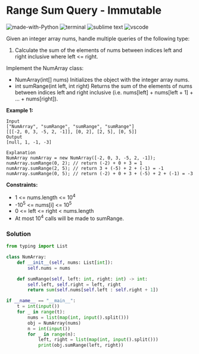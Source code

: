 # Range Sum Query - Immutable
![made-with-Python](https://img.shields.io/badge/Made%20with-Python-007396.svg)
![terminal](https://img.shields.io/badge/Windows%20Terminal-4D4D4D?logo=windows%20terminal&logoColor=white)
![sublime text](https://img.shields.io/badge/sublime_text-%23575757.svg?logo=sublime-text&logoColor=important)
![vscode](https://img.shields.io/badge/Visual_Studio_Code-0078D4?logo=visual%20studio%20code&logoColor=white)

Given an integer array nums, handle multiple queries of the following type:
1. Calculate the sum of the elements of nums between indices left and right inclusive where left <= right.

Implement the NumArray class:
- NumArray(int[] nums) Initializes the object with the integer array nums.
- int sumRange(int left, int right) Returns the sum of the elements of nums between indices left and right inclusive (i.e. nums[left] + nums[left + 1] + ... + nums[right]).

__Example 1:__
```
Input
["NumArray", "sumRange", "sumRange", "sumRange"]
[[[-2, 0, 3, -5, 2, -1]], [0, 2], [2, 5], [0, 5]]
Output
[null, 1, -1, -3]

Explanation
NumArray numArray = new NumArray([-2, 0, 3, -5, 2, -1]);
numArray.sumRange(0, 2); // return (-2) + 0 + 3 = 1
numArray.sumRange(2, 5); // return 3 + (-5) + 2 + (-1) = -1
numArray.sumRange(0, 5); // return (-2) + 0 + 3 + (-5) + 2 + (-1) = -3
```

__Constraints:__
- 1 <= nums.length <= 10<sup>4</sup>
- -10<sup>5</sup> <= nums[i] <= 10<sup>5</sup>
- 0 <= left <= right < nums.length
- At most 10<sup>4</sup> calls will be made to sumRange.

  
### Solution
```py
from typing import List

class NumArray:
    def __init__(self, nums: List[int]):
        self.nums = nums

    def sumRange(self, left: int, right: int) -> int:
        self.left, self.right = left, right
        return sum(self.nums[self.left : self.right + 1])

if __name__ == "__main__":
    t = int(input())
    for _ in range(t):
        nums = list(map(int, input().split()))
        obj = NumArray(nums)
        n = int(input())
        for _ in range(n):
            left, right = list(map(int, input().split()))
            print(obj.sumRange(left, right))
```
